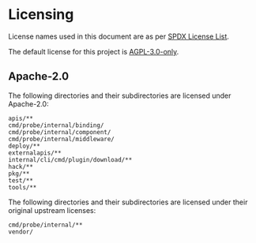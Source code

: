 # Licensing

License names used in this document are as per [SPDX License List](https://spdx.org/licenses/).

The default license for this project is [AGPL-3.0-only](LICENSE).

## Apache-2.0

The following directories and their subdirectories are licensed under Apache-2.0:

```
apis/**
cmd/probe/internal/binding/
cmd/probe/internal/component/
cmd/probe/internal/middleware/
deploy/**
externalapis/**
internal/cli/cmd/plugin/download/**
hack/**
pkg/**
test/**
tools/**
```

The following directories and their subdirectories are licensed under their original upstream licenses:

```
cmd/probe/internal/**
vendor/
```
